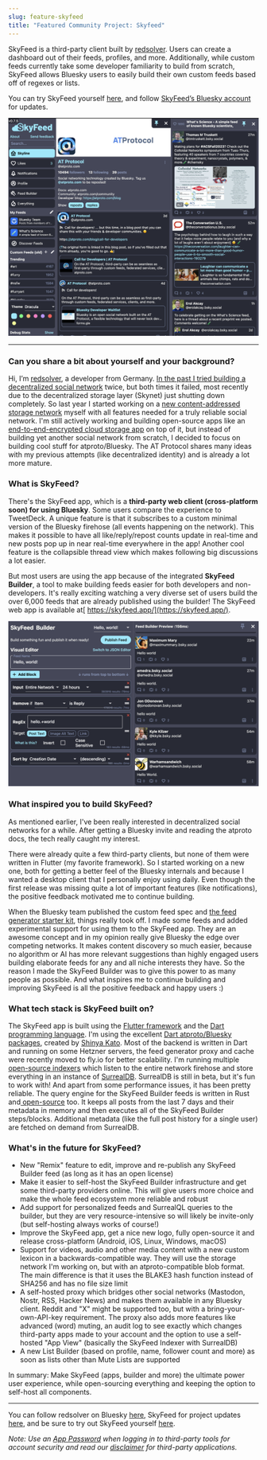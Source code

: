 ```yaml
---
slug: feature-skyfeed
title: "Featured Community Project: Skyfeed"
---
```


SkyFeed is a third-party client built by [redsolver](https://bsky.app/profile/redsolver.dev). Users can create a dashboard out of their feeds, profiles, and more. Additionally, while custom feeds currently take some developer familiarity to build from scratch, SkyFeed allows Bluesky users to easily build their own custom feeds based off of regexes or lists.

You can try SkyFeed yourself [here](https://skyfeed.app/), and follow [SkyFeed’s Bluesky account](https://bsky.app/profile/skyfeed.app) for updates.

![Screenshot of SkyFeed](skyfeed.png)

---

### Can you share a bit about yourself and your background?

Hi, I’m [redsolver](https://bsky.app/profile/redsolver.dev), a developer from Germany. [In the past I tried building a decentralized social network](https://blog.sia.tech/building-skyfeed-our-hackathon-experience-be605409f684) twice, but both times it failed, most recently due to the decentralized storage layer (Skynet) just shutting down completely. So last year I started working on a [new content-addressed storage network](https://docs.sfive.net/) myself with all features needed for a truly reliable social network. I'm still actively working and building open-source apps like an [end-to-end-encrypted cloud storage app](https://vup.app/) on top of it, but instead of building yet another social network from scratch, I decided to focus on building cool stuff for atproto/Bluesky. The AT Protocol shares many ideas with my previous attempts (like decentralized identity) and is already a lot more mature.

### What is SkyFeed?

There's the SkyFeed app, which is a **third-party web client (cross-platform soon) for using Bluesky**. Some users compare the experience to TweetDeck. A unique feature is that it subscribes to a custom minimal version of the Bluesky firehose (all events happening on the network). This makes it possible to have all like/reply/repost counts update in real-time and new posts pop up in near real-time everywhere in the app! Another cool feature is the collapsible thread view which makes following big discussions a lot easier.

But most users are using the app because of the integrated **SkyFeed Builder**, a tool to make building feeds easier for both developers and non-developers. It's really exciting watching a very diverse set of users build the over 6,000 feeds that are already published using the builder! The SkyFeed web app is available at[ https://skyfeed.app/](https://skyfeed.app/).

![Screenshot of SkyFeed Builder](skyfeed-builder.png)

### What inspired you to build SkyFeed?

As mentioned earlier, I've been really interested in decentralized social networks for a while. After getting a Bluesky invite and reading the atproto docs, the tech really caught my interest.

There were already quite a few third-party clients, but none of them were written in Flutter (my favorite framework). So I started working on a new one, both for getting a better feel of the Bluesky internals and because I wanted a desktop client that I personally enjoy using daily. Even though the first release was missing quite a lot of important features (like notifications), the positive feedback motivated me to continue building.

When the Bluesky team published the custom feed spec and [the feed generator starter kit](https://github.com/bluesky-social/feed-generator), things really took off. I made some feeds and added experimental support for using them to the SkyFeed app. They are an awesome concept and in my opinion really give Bluesky the edge over competing networks. It makes content discovery so much easier, because no algorithm or AI has more relevant suggestions than highly engaged users building elaborate feeds for any and all niche interests they have. So the reason I made the SkyFeed Builder was to give this power to as many people as possible. And what inspires me to continue building and improving SkyFeed is all the positive feedback and happy users :)

### What tech stack is SkyFeed built on?

The SkyFeed app is built using the [Flutter framework](https://flutter.dev/) and the [Dart programming language](https://dart.dev/). I'm using the excellent [Dart atproto/Bluesky packages](https://pub.dev/publishers/atprotodart.com/packages), created by [Shinya Kato](https://bsky.app/profile/shinyakato.dev). Most of the backend is written in Dart and running on some Hetzner servers, the feed generator proxy and cache were recently moved to fly.io for better scalability. I'm running multiple [open-source indexers](https://github.com/skyfeed-dev/indexer) which listen to the entire network firehose and store everything in an instance of [SurrealDB](https://surrealdb.com/). SurrealDB is still in beta, but it's fun to work with! And apart from some performance issues, it has been pretty reliable. The query engine for the SkyFeed Builder feeds is written in Rust and[ open-source](https://github.com/skyfeed-dev/query-engine) too. It keeps all posts from the last 7 days and their metadata in memory and then executes all of the SkyFeed Builder steps/blocks. Additional metadata (like the full post history for a single user) are fetched on demand from SurrealDB.

### What's in the future for SkyFeed?

* New "Remix" feature to edit, improve and re-publish any SkyFeed Builder feed (as long as it has an open license)
* Make it easier to self-host the SkyFeed Builder infrastructure and get some third-party providers online. This will give users more choice and make the whole feed ecosystem more reliable and robust
* Add support for personalized feeds and SurrealQL queries to the builder, but they are very resource-intensive so will likely be invite-only (but self-hosting always works of course!)
* Improve the SkyFeed app, get a nice new logo, fully open-source it and release cross-platform (Android, iOS, Linux, Windows, macOS)
* Support for videos, audio and other media content with a new custom lexicon in a backwards-compatible way. They will use the storage network I'm working on, but with an atproto-compatible blob format. The main difference is that it uses the BLAKE3 hash function instead of SHA256 and has no file size limit
* A self-hosted proxy which bridges other social networks (Mastodon, Nostr, RSS, Hacker News) and makes them available in any Bluesky client. Reddit and "X" might be supported too, but with a bring-your-own-API-key requirement. The proxy also adds more features like advanced (word) muting, an audit log to see exactly which changes third-party apps made to your account and the option to use a self-hosted "App View" (basically the SkyFeed Indexer with SurrealDB)
* A new List Builder (based on profile, name, follower count and more) as soon as lists other than Mute Lists are supported

In summary: Make SkyFeed (apps, builder and more) the ultimate power user experience, while open-sourcing everything and keeping the option to self-host all components.

---

You can follow redsolver on Bluesky [here](https://bsky.app/profile/redsolver.dev), SkyFeed for project updates [here](https://bsky.app/profile/skyfeed.app), and be sure to try out SkyFeed yourself [here](https://skyfeed.app/).

*Note: Use an [App Password](https://atproto.com/community/projects#app-passwords) when logging in to third-party tools for account security and read our [disclaimer](https://atproto.com/community/projects#disclaimer) for third-party applications.*
